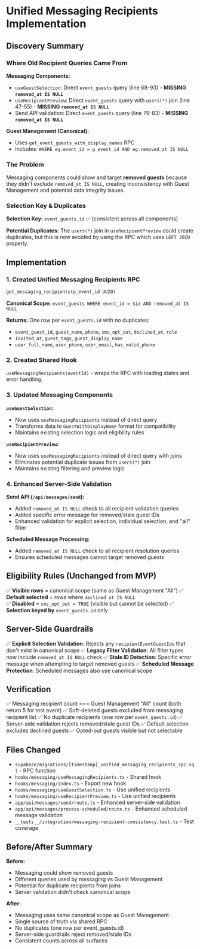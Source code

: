 # Unified Messaging Recipients Implementation

## Discovery Summary

### Where Old Recipient Queries Came From

**Messaging Components:**
- `useGuestSelection`: Direct `event_guests` query (line 68-93) - **MISSING `removed_at IS NULL`**
- `useRecipientPreview`: Direct `event_guests` query with `users(*)` join (line 47-55) - **MISSING `removed_at IS NULL`**
- Send API validation: Direct `event_guests` query (line 79-83) - **MISSING `removed_at IS NULL`**

**Guest Management (Canonical):**
- Uses `get_event_guests_with_display_names` RPC 
- Includes: `WHERE eg.event_id = p_event_id AND eg.removed_at IS NULL`

### The Problem

Messaging components could show and target **removed guests** because they didn't exclude `removed_at IS NULL`, creating inconsistency with Guest Management and potential data integrity issues.

### Selection Key & Duplicates

**Selection Key:** `event_guests.id` ✅ (consistent across all components)

**Potential Duplicates:** The `users(*)` join in `useRecipientPreview` could create duplicates, but this is now avoided by using the RPC which uses `LEFT JOIN` properly.

## Implementation

### 1. Created Unified Messaging Recipients RPC

```sql
get_messaging_recipients(p_event_id UUID)
```

**Canonical Scope:** `event_guests WHERE event_id = $id AND removed_at IS NULL`

**Returns:** One row per `event_guests.id` with no duplicates:
- `event_guest_id`, `guest_name`, `phone`, `sms_opt_out`, `declined_at`, `role`
- `invited_at`, `guest_tags`, `guest_display_name`
- `user_full_name`, `user_phone`, `user_email`, `has_valid_phone`

### 2. Created Shared Hook

`useMessagingRecipients(eventId)` - wraps the RPC with loading states and error handling.

### 3. Updated Messaging Components

**`useGuestSelection`:**
- Now uses `useMessagingRecipients` instead of direct query
- Transforms data to `GuestWithDisplayName` format for compatibility
- Maintains existing selection logic and eligibility rules

**`useRecipientPreview`:**
- Now uses `useMessagingRecipients` instead of direct query with joins
- Eliminates potential duplicate issues from `users(*)` join
- Maintains existing filtering and preview logic

### 4. Enhanced Server-Side Validation

**Send API (`/api/messages/send`):**
- Added `removed_at IS NULL` check to all recipient validation queries
- Added specific error message for removed/stale guest IDs
- Enhanced validation for explicit selection, individual selection, and "all" filter

**Scheduled Message Processing:**
- Added `removed_at IS NULL` check to all recipient resolution queries
- Ensures scheduled messages cannot target removed guests

## Eligibility Rules (Unchanged from MVP)

✅ **Visible rows** = canonical scope (same as Guest Management "All")
✅ **Default selected** = rows where `declined_at IS NULL`  
✅ **Disabled** = `sms_opt_out = TRUE` (visible but cannot be selected)
✅ **Selection keyed by** `event_guests.id` only

## Server-Side Guardrails

✅ **Explicit Selection Validation**: Rejects any `recipientEventGuestIds` that don't exist in canonical scope
✅ **Legacy Filter Validation**: All filter types now include `removed_at IS NULL` check
✅ **Stale ID Detection**: Specific error message when attempting to target removed guests
✅ **Scheduled Message Protection**: Scheduled messages also use canonical scope

## Verification

✅ Messaging recipient count === Guest Management "All" count (both return 5 for test event)
✅ Soft-deleted guests excluded from messaging recipient list
✅ No duplicate recipients (one row per `event_guests.id`)
✅ Server-side validation rejects removed/stale guest IDs
✅ Default selection excludes declined guests
✅ Opted-out guests visible but not selectable

## Files Changed

- `supabase/migrations/[timestamp]_unified_messaging_recipients_rpc.sql` - RPC function
- `hooks/messaging/useMessagingRecipients.ts` - Shared hook
- `hooks/messaging/index.ts` - Export new hook
- `hooks/messaging/useGuestSelection.ts` - Use unified recipients
- `hooks/messaging/useRecipientPreview.ts` - Use unified recipients
- `app/api/messages/send/route.ts` - Enhanced server-side validation
- `app/api/messages/process-scheduled/route.ts` - Enhanced scheduled message validation
- `__tests__/integration/messaging-recipient-consistency.test.ts` - Test coverage

## Before/After Summary

**Before:**
- Messaging could show removed guests
- Different queries used by messaging vs Guest Management
- Potential for duplicate recipients from joins
- Server validation didn't check canonical scope

**After:**
- Messaging uses same canonical scope as Guest Management
- Single source of truth via shared RPC
- No duplicates (one row per event_guests.id)
- Server-side guardrails reject removed/stale IDs
- Consistent counts across all surfaces
